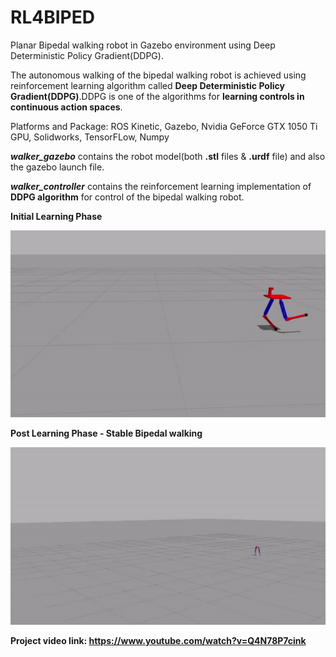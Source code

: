 # RL4BIPED
Planar Bipedal walking robot in Gazebo environment using Deep Deterministic Policy Gradient(DDPG).
<p>
The autonomous walking of the bipedal walking robot is achieved using reinforcement learning algorithm called <b>Deep Deterministic Policy Gradient(DDPG)</b>.DDPG is one of the algorithms for <b>learning controls in continuous action spaces</b>.

Platforms and Package: ROS Kinetic, Gazebo, Nvidia GeForce GTX 1050 Ti GPU, Solidworks, TensorFLow, Numpy
</p>

***walker_gazebo*** contains the robot model(both **.stl** files & **.urdf** file) and also the gazebo launch file.

***walker_controller*** contains the reinforcement learning implementation of ****DDPG algorithm**** for control of the bipedal walking robot.

**Initial Learning Phase**
<p align= "center">
  <img src="walker_controller/src/training_1.gif/">
</p>

**Post Learning Phase - Stable Bipedal walking**
<p align= "center">
  <img src="walker_controller/src/trained.gif/">
</p>

**Project video link: https://www.youtube.com/watch?v=Q4N78P7cink**

